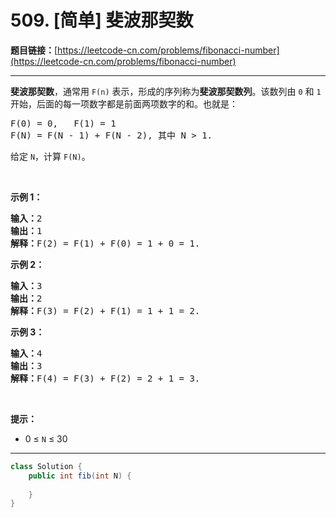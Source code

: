 # 509. [简单] 斐波那契数

**题目链接：**[https://leetcode-cn.com/problems/fibonacci-number](https://leetcode-cn.com/problems/fibonacci-number)

---

<div class="content__1Y2H">
 <div class="notranslate">
  <p><strong>斐波那契数</strong>，通常用&nbsp;<code>F(n)</code> 表示，形成的序列称为<strong>斐波那契数列</strong>。该数列由&nbsp;<code>0</code> 和 <code>1</code> 开始，后面的每一项数字都是前面两项数字的和。也就是：</p> 
  <pre class="language-text">F(0) = 0,&nbsp; &nbsp;F(1)&nbsp;= 1
F(N) = F(N - 1) + F(N - 2), 其中 N &gt; 1.
</pre> 
  <p>给定&nbsp;<code>N</code>，计算&nbsp;<code>F(N)</code>。</p> 
  <p>&nbsp;</p> 
  <p><strong>示例 1：</strong></p> 
  <pre class="language-text"><strong>输入：</strong>2
<strong>输出：</strong>1
<strong>解释：</strong>F(2) = F(1) + F(0) = 1 + 0 = 1.
</pre> 
  <p><strong>示例 2：</strong></p> 
  <pre class="language-text"><strong>输入：</strong>3
<strong>输出：</strong>2
<strong>解释：</strong>F(3) = F(2) + F(1) = 1 + 1 = 2.
</pre> 
  <p><strong>示例 3：</strong></p> 
  <pre class="language-text"><strong>输入：</strong>4
<strong>输出：</strong>3
<strong>解释：</strong>F(4) = F(3) + F(2) = 2 + 1 = 3.
</pre> 
  <p>&nbsp;</p> 
  <p><strong>提示：</strong></p> 
  <ul> 
   <li>0 ≤ <code>N</code> ≤ 30</li> 
  </ul> 
 </div>
</div>

---

```java
class Solution {
    public int fib(int N) {
        
    }
}
```